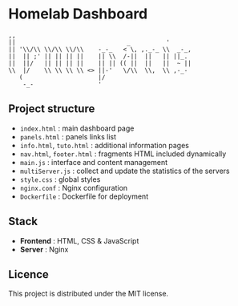 # Homelab Dashboard

```
,,                                                  
||                               _          '       
|| '\\/\\ \\/\\ \\/\\    -_-_   < \, ,._-_ \\  _-_, 
||  || ;' || || || ||    || \\  /-||  ||   || ||_.  
||  ||/   || || || ||    || || (( ||  ||   ||  ~ || 
\\  |/    \\ \\ \\ \\ <> ||-'   \/\\  \\,  \\ ,-_-  
   (                     |/                         
    -_-                  '                          
```

## Project structure
- `index.html` : main dashboard page
- `panels.html` : panels links list
- `info.html`, `tuto.html` : additional information pages
- `nav.html`, `footer.html` : fragments HTML included dynamically
- `main.js` : interface and content management
- `multiServer.js` : collect and update the statistics of the servers
- `style.css` : global styles
- `nginx.conf` : Nginx configuration
- `Dockerfile` : Dockerfile for deployment

## Stack
- **Frontend** : HTML, CSS & JavaScript
- **Server** : Nginx

## Licence
This project is distributed under the MIT license.